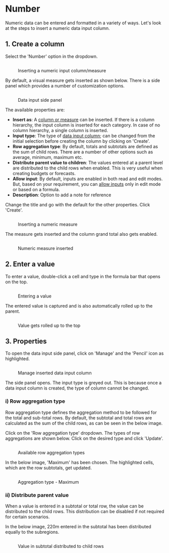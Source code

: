 # Number

Numeric data can be entered and formatted in a variety of ways. Let's look at the steps to insert a numeric data input column.&#x20;

## 1. Create a column

Select the 'Number' option in the dropdown.

<figure><img src="../../../.gitbook/assets/4.4.3 Number.png" alt=""><figcaption><p>Inserting a numeric input column/measure</p></figcaption></figure>

By default, a visual measure gets inserted as shown below. There is a side panel which provides a number of customization options.

<figure><img src="../../../.gitbook/assets/4.4.4 Number.png" alt=""><figcaption><p>Data input side panel</p></figcaption></figure>

The available properties are:

* **Insert as**: A [column or measure](../insert-manual-input-columns.md#2.-measure-vs-column) can be inserted. If there is a column hierarchy, the input column is inserted for each category. In case of no column hierarchy, a single column is inserted.
* **Input type**: The type of [data input column](../insert-manual-input-columns.md); can be changed from the initial selection before creating the column by clicking on 'Create'.&#x20;
* **Row aggregation type**: By default, totals and subtotals are defined as the sum of child rows. There are a number of other options such as average, minimum, maximum etc.&#x20;
* **Distribute parent value to children**: The values entered at a parent level are distributed to the child rows when enabled. This is very useful when creating budgets or forecasts.&#x20;
* **Allow input**: By default, inputs are enabled in both read and edit modes. But, based on your requirement, you can [allow inputs](../insert-manual-input-columns.md#3.-input-restrictions) only in edit mode or based on a formula.&#x20;
* **Description**: Option to add a note for reference

Change the title and go with the default for the other properties. Click 'Create'.

<figure><img src="../../../.gitbook/assets/4.4.6 Number.png" alt=""><figcaption><p>Inserting a numeric measure</p></figcaption></figure>

The measure gets inserted and the column grand total also gets enabled.

<figure><img src="../../../.gitbook/assets/4.4.7 Number.png" alt=""><figcaption><p>Numeric measure inserted</p></figcaption></figure>

## 2. Enter a value

To enter a value, double-click a cell and type in the formula bar that opens on the top.&#x20;

<figure><img src="../../../.gitbook/assets/4.4.8 Number.png" alt=""><figcaption><p>Entering a value</p></figcaption></figure>

The entered value is captured and is also automatically rolled up to the parent.

<figure><img src="../../../.gitbook/assets/4.4.9 Number.png" alt=""><figcaption><p>Value gets rolled up to the top</p></figcaption></figure>

## 3. Properties

To open the data input side panel, click on 'Manage' and the 'Pencil' icon as highlighted.

<figure><img src="../../../.gitbook/assets/4.4.18 number.png" alt=""><figcaption><p>Manage inserted data input column</p></figcaption></figure>

The side panel opens. The input type is greyed out. This is because once a data input column is created, the type of column cannot be changed.

### i) Row aggregation type&#x20;

Row aggregation type defines the aggregation method to be followed for the total and sub-total rows. By default, the subtotal and total rows are calculated as the sum of the child rows, as can be seen in the below image.

Click on the 'Row aggregation type' dropdown. The types of row aggregations are shown below. Click on the desired type and click 'Update'.

<figure><img src="../../../.gitbook/assets/4.4.19 number.png" alt=""><figcaption><p>Available row aggregation types</p></figcaption></figure>

In the below image, 'Maximum' has been chosen. The highlighted cells, which are the row subtotals, get updated.

<figure><img src="../../../.gitbook/assets/4.4.20 number.png" alt=""><figcaption><p>Aggregation type - Maximum</p></figcaption></figure>

### ii) Distribute parent value

When a value is entered in a subtotal or total row, the value can be distributed to the child rows. This distribution can be disabled if not required for certain scenarios.

In the below image, 220m entered in the subtotal has been distributed equally to the subregions.

<figure><img src="../../../.gitbook/assets/4.4.1. Distribute value.png" alt=""><figcaption><p>Value in subtotal distributed to child rows</p></figcaption></figure>



